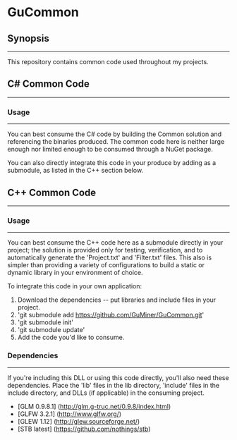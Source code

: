 # GuCommon
## Synopsis
-----------
This repository contains common code used throughout my projects. 

## C# Common Code
----------------
### Usage
---------
You can best consume the C# code by building the Common solution and referencing the binaries produced. 
The common code here is neither large enough nor limited enough to be consumed through a NuGet package.

You can also directly integrate this code in your produce by adding as a submodule, as listed in the C++ section below.

## C++ Common Code
------------------
### Usage
---------
You can best consume the C++ code here as a submodule directly in your project; the solution is provided only for testing, verification, and to automatically generate the 'Project.txt' and 'Filter.txt' files. This also is simpler than providing a variety of configurations to build a static or dynamic library in your environment of choice.

To integrate this code in your own application:

1. Download the dependencies -- put libraries and include files in your project.
2. 'git submodule add https://github.com/GuMiner/GuCommon.git'
3. 'git submodule init'
4. 'git submodule update'
5. Add the code you'd like to consume.

### Dependencies
---------------
If you're including this DLL or using this code directly, you'll also need these dependencies. Place the 'lib' files in the lib directory, 'include' files in the include directory, and DLLs (if applicable) in the consuming project.

* [GLM 0.9.8.1] (http://glm.g-truc.net/0.9.8/index.html)
* [GLFW 3.2.1] (http://www.glfw.org/)
* [GLEW 1.12] (http://glew.sourceforge.net/)
* [STB latest] (https://github.com/nothings/stb)